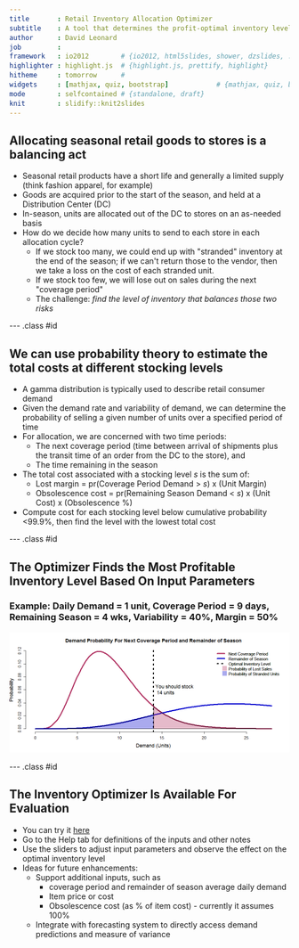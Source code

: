 ```yaml
---
title       : Retail Inventory Allocation Optimizer
subtitle    : A tool that determines the profit-optimal inventory level for a seasonal item
author      : David Leonard
job         : 
framework   : io2012        # {io2012, html5slides, shower, dzslides, ...}
highlighter : highlight.js  # {highlight.js, prettify, highlight}
hitheme     : tomorrow      # 
widgets     : [mathjax, quiz, bootstrap]            # {mathjax, quiz, bootstrap}
mode        : selfcontained # {standalone, draft}
knit        : slidify::knit2slides
---
```

<style>
.title-slide {
  background-color: #FFFFFF; /* #EDE0CF; ; #CA9F9D*/
}
</style>

## Allocating seasonal retail goods to stores is a balancing act

- Seasonal retail products have a short life and generally a limited supply (think fashion apparel, for example)
- Goods are acquired prior to the start of the season, and held at a Distribution Center (DC)
- In-season, units are allocated out of the DC to stores on an as-needed basis
- How do we decide how many units to send to each store in each allocation cycle?
    - If we stock too many, we could end up with "stranded" inventory at the end of the season; if we can't return those to the vendor, then we take a loss on the cost of each stranded unit.
    - If we stock too few, we will lose out on sales during the next "coverage period"
    - The challenge: *find the level of inventory that balances those two risks*

--- .class #id 

## We can use probability theory to estimate the total costs at different stocking levels

- A gamma distribution is typically used to describe retail consumer demand
- Given the demand rate and variability of demand, we can determine the probability of selling a given number of units over a specified period of time
- For allocation, we are concerned with two time periods:
    - The next coverage period (time between arrival of shipments plus the transit time of an order from the DC to the store), and
    - The time remaining in the season
- The total cost associated with a stocking level *s* is the sum of:
    - Lost margin = pr(Coverage Period Demand > *s*) x (Unit Margin)
    - Obsolescence cost = pr(Remaining Season Demand < *s*) x (Unit Cost) x (Obsolescence %)
- Compute cost for each stocking level below cumulative probability <99.9%, then find the level with the lowest total cost

--- .class #id 

## The Optimizer Finds the Most Profitable Inventory Level Based On Input Parameters

### Example: Daily Demand = 1 unit, Coverage Period = 9 days, Remaining Season = 4 wks, Variability = 40%, Margin = 50%

![plot of chunk unnamed-chunk-1](assets/fig/unnamed-chunk-1-1.png)

--- .class #id 

## The Inventory Optimizer Is Available For Evaluation

- You can try it [here](https://leonardanalytics.shinyapps.io/seasonalinventoryoptimizer/)
- Go to the Help tab for definitions of the inputs and other notes
- Use the sliders to adjust input parameters and observe the effect on the optimal inventory level
- Ideas for future enhancements:
    - Support additional inputs, such as 
        - coverage period and remainder of season average daily demand
        - Item price or cost
        - Obsolescence cost (as % of item cost) - currently it assumes 100%
    - Integrate with forecasting system to directly access demand predictions and measure of variance




